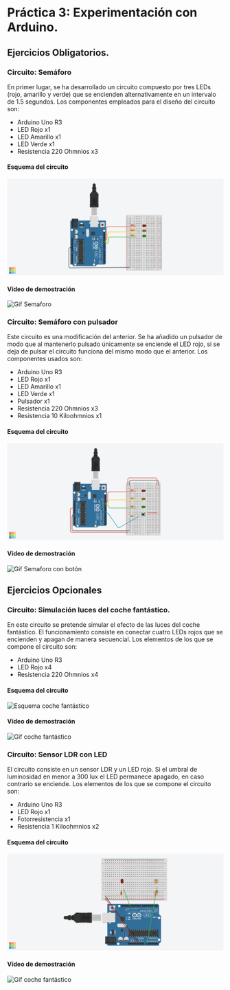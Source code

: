 # Práctica 3: Experimentación con Arduino.
## Ejercicios Obligatorios.
### Circuito: Semáforo

En primer lugar, se ha desarrollado un circuito compuesto por tres LEDs (rojo, amarillo y verde) que se encienden alternativamente
en un intervalo de 1.5 segundos. Los componentes empleados para el diseño del circuito son:
- Arduino Uno R3
- LED Rojo x1
- LED Amarillo x1
- LED Verde x1
- Resistencia 220 Ohmnios x3

#### Esquema del circuito

![Esquema Semaforo](https://github.com/mnc99/PDIH/blob/main/P3/Screenshots/semaphore_esquema.png?raw=true)

#### Vídeo de demostración


![Gif Semaforo](https://github.com/mnc99/PDIH/blob/main/P3/Videos_Fotos_Circuitos/semaphore.gif?raw=true)

### Circuito: Semáforo con pulsador

Este circuito es una modificación del anterior. Se ha añadido un pulsador de modo que al mantenerlo pulsado únicamente se
enciende el LED rojo, si se deja de pulsar el circuito funciona del mismo modo que el anterior. Los componentes usados son:
- Arduino Uno R3
- LED Rojo x1
- LED Amarillo x1
- LED Verde x1
- Pulsador x1
- Resistencia 220 Ohmnios x3
- Resistencia 10 Kiloohmnios x1

#### Esquema del circuito

![Esquema Semaforo con botón](https://github.com/mnc99/PDIH/blob/main/P3/Screenshots/semaphore_with_button_esquema.png?raw=true)

#### Vídeo de demostración


![Gif Semaforo con botón](https://github.com/mnc99/PDIH/blob/main/P3/Videos_Fotos_Circuitos/semaphore_with_button.gif?raw=true)

## Ejercicios Opcionales
### Circuito: Simulación luces del coche fantástico.

En este circuito se pretende simular el efecto de las luces del coche fantástico. El funcionamiento consiste en conectar cuatro
LEDs rojos que se encienden y apagan de manera secuencial. Los elementos de los que se compone el circuito son:
- Arduino Uno R3
- LED Rojo x4
- Resistencia 220 Ohmnios x4

#### Esquema del circuito

![Esquema coche fantástico](https://github.com/mnc99/PDIH/blob/main/P3/Screenshots/coche_fantástico_luces_esquema.png?raw=true)

#### Vídeo de demostración

![Gif coche fantástico](https://github.com/mnc99/PDIH/blob/main/P3/Videos_Fotos_Circuitos/coche_fantastico.gif?raw=true)

### Circuito: Sensor LDR con LED

El circuito consiste en un sensor LDR y un LED rojo. Si el umbral de luminosidad en menor a 300 lux el LED permanece apagado, en caso contrario se enciende.
Los elementos de los que se compone el circuito son:
- Arduino Uno R3
- LED Rojo x1
- Fotorresistencia x1
- Resistencia 1 Kiloohmnios x2

#### Esquema del circuito

![Esquema coche fantástico](https://github.com/mnc99/PDIH/blob/main/P3/Screenshots/sensor_LDR_esquema.png?raw=true)

#### Vídeo de demostración

![Gif coche fantástico](https://github.com/mnc99/PDIH/blob/main/P3/Videos_Fotos_Circuitos/sensor_LDR.gif?raw=true)
